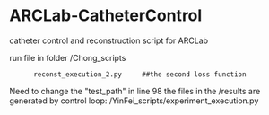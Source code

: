 # ARCLab-CatheterControl
catheter control and reconstruction script for ARCLab

run file in folder /Chong_scripts

          reconst_execution_2.py     ##the second loss function

Need to change the "test_path" in line 98
the files in the /results are generated by control loop: /YinFei_scripts/experiment_execution.py

